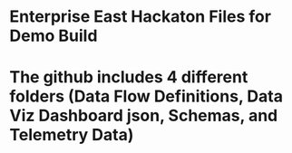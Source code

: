 # Enterprise East Hackaton Files for Demo Build
# The github includes 4 different folders (Data Flow Definitions, Data Viz Dashboard json, Schemas, and Telemetry Data)
